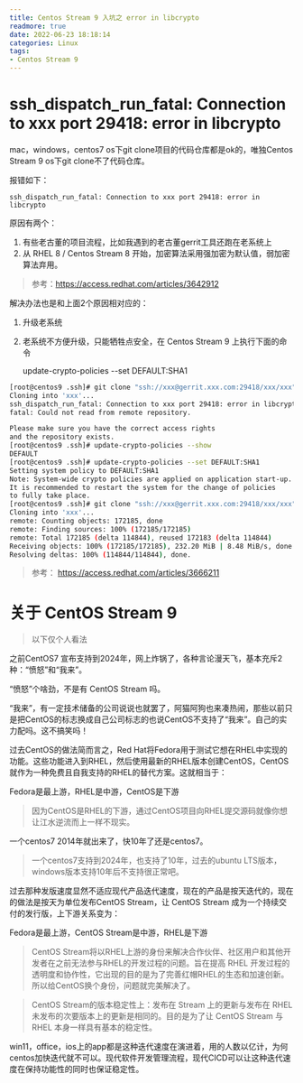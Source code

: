 ```yaml
---
title: Centos Stream 9 入坑之 error in libcrypto
readmore: true
date: 2022-06-23 18:18:14
categories: Linux
tags:
- Centos Stream 9
---
```


# ssh_dispatch_run_fatal: Connection to xxx port 29418: error in libcrypto
mac，windows，centos7 os下git clone项目的代码仓库都是ok的，唯独Centos Stream 9 os下git clone不了代码仓库。

报错如下：

    ssh_dispatch_run_fatal: Connection to xxx port 29418: error in libcrypto

原因有两个：
1. 有些老古董的项目流程，比如我遇到的老古董gerrit工具还跑在老系统上
2. 从 RHEL 8 / Centos Stream 8 开始，加密算法采用强加密为默认值，弱加密算法弃用。

> 参考：https://access.redhat.com/articles/3642912

解决办法也是和上面2个原因相对应的：
1. 升级老系统
2. 老系统不方便升级，只能牺牲点安全，在 Centos Stream 9 上执行下面的命令

   update-crypto-policies --set DEFAULT:SHA1

```bash
[root@centos9 .ssh]# git clone "ssh://xxx@gerrit.xxx.com:29418/xxx/xxx"
Cloning into 'xxx'...
ssh_dispatch_run_fatal: Connection to xxx port 29418: error in libcrypto
fatal: Could not read from remote repository.

Please make sure you have the correct access rights
and the repository exists.
[root@centos9 .ssh]# update-crypto-policies --show
DEFAULT
[root@centos9 .ssh]# update-crypto-policies --set DEFAULT:SHA1
Setting system policy to DEFAULT:SHA1
Note: System-wide crypto policies are applied on application start-up.
It is recommended to restart the system for the change of policies
to fully take place.
[root@centos9 .ssh]# git clone "ssh://xxx@gerrit.xxx.com:29418/xxx/xxx"
Cloning into 'xxx'...
remote: Counting objects: 172185, done
remote: Finding sources: 100% (172185/172185)
remote: Total 172185 (delta 114844), reused 172183 (delta 114844)
Receiving objects: 100% (172185/172185), 232.20 MiB | 8.48 MiB/s, done.
Resolving deltas: 100% (114844/114844), done.
```

> 参考： https://access.redhat.com/articles/3666211

# 关于 CentOS Stream 9

> 以下仅个人看法

之前CentOS7 宣布支持到2024年，网上炸锅了，各种言论漫天飞，基本充斥2种：“愤怒”和“我来”。

“愤怒”个啥劲，不是有 CentOS Stream 吗。

“我来”，有一定技术储备的公司说说也就罢了，阿猫阿狗也来凑热闹，那些以前只是把CentOS的标志换成自己公司标志的也说CentOS不支持了“我来”。自己的实力配吗。这不搞笑吗！

过去CentOS的做法简而言之，Red Hat将Fedora用于测试它想在RHEL中实现的功能。这些功能进入到RHEL，然后使用最新的RHEL版本创建CentOS，CentOS就作为一种免费且自我支持的RHEL的替代方案。这就相当于：

Fedora是最上游，RHEL是中游，CentOS是下游

> 因为CentOS是RHEL的下游，通过CentOS项目向RHEL提交源码就像你想让江水逆流而上一样不现实。

一个centos7 2014年就出来了，快10年了还是centos7。

> 一个centos7支持到2024年，也支持了10年，过去的ubuntu LTS版本，windows版本支持10年后不支持很正常吧。

过去那种发版速度显然不适应现代产品迭代速度，现在的产品是按天迭代的，现在的做法是按天为单位发布CentOS Stream，让 CentOS Stream 成为一个持续交付的发行版，上下游关系变为：

Fedora是最上游，CentOS Stream是中游，RHEL是下游

> CentOS Stream将以RHEL上游的身份来解决合作伙伴、社区用户和其他开发者在之前无法参与RHEL的开发过程的问题。旨在提高 RHEL 开发过程的透明度和协作性，它出现的目的是为了完善红帽RHEL的生态和加速创新。所以给CentOS换个身份，问题就完美解决了。

> CentOS Stream的版本稳定性上：发布在 Stream 上的更新与发布在 RHEL 未发布的次要版本上的更新是相同的。目的是为了让 CentOS Stream 与 RHEL 本身一样具有基本的稳定性。

win11，office，ios上的app都是这种迭代速度在演进着，用的人数以亿计，为何centos加快迭代就不可以。现代软件开发管理流程，现代CICD可以让这种迭代速度在保持功能性的同时也保证稳定性。